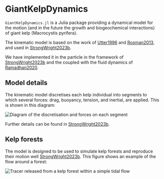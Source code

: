 # GiantKelpDynamics

``GiantKelpDynamics.jl`` is a Julia package providing a dynamical model for the motion (and in the future the growth and biogeochemical interactions) of giant kelp (Macrocystis pyrifera).

The kinematic model is based on the work of [Utter1996](@citet) and [Rosman2013](@citet), and used in [StrongWright2023b](@citet).

We have implemented it in the particle in the framework of [StrongWright2023b](@citet) and the coupled with the fluid dynamics of [Ramadhan2020](@citet).

## Model details

The kinematic model discretises each kelp individual into segments to which several forces: drag, buoyancy, tension, and inertial, are applied. This is shown in this diagram:

![Diagram of the discretisation and forces on each segment](https://github.com/jagoosw/GiantKelpDynamics/assets/26657828/887a0860-83ff-44f6-bb64-cc7a859a05d9)

Further details can be found in [StrongWright2023b](@citet).

## Kelp forests
The model is designed to be used to simulate kelp forests and reproduce their motion well [StrongWright2023b](@citep). This figure shows an example of the flow around a forest:

![Tracer released from a kelp forest within a simple tidal flow](https://github.com/jagoosw/GiantKelpDynamics/assets/26657828/4df8b614-240f-4e44-bec1-4bbae4ebd7bb)

